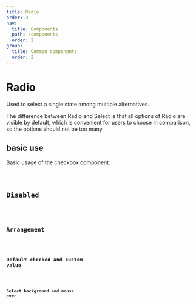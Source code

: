 ```yaml
---
title: Radio
order: 3
nav:
  title: Components
  path: /components
  order: 2
group:
  title: Common components
  order: 2
---
```


# Radio

Used to select a single state among multiple alternatives.

<Alert type="info">

The difference between Radio and Select is that all options of Radio are visible by default, which is convenient for users to choose in comparison, so the options should not be too many.

</Alert>

## basic use

Basic usage of the checkbox component.

<code src="./demos/index1.tsx" />

## Disabled

<code src="./demos/index2.tsx" />

## Arrangement

<code src="./demos/index3.tsx" />

## Default checked and custom value

<code src="./demos/index4.tsx" />

## Select background and mouse over

<code src="./demos/index5.tsx" />

<API />
